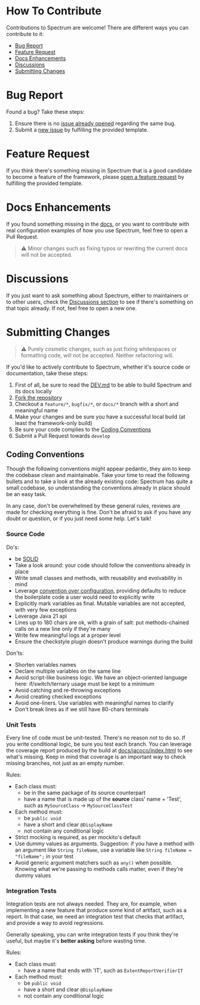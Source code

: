 # How To Contribute

Contributions to Spectrum are welcome! There are different ways you can contribute to it:
* [Bug Report](#bug-report)
* [Feature Request](#feature-request)
* [Docs Enhancements](#docs-enhancements)
* [Discussions](#discussions)
* [Submitting Changes](#submitting-changes)

# Bug Report

Found a bug? Take these steps:
1. Ensure there is no [issue already opened](https://github.com/giulong/spectrum/issues) regarding the same bug.
2. Submit a [new issue](https://github.com/giulong/spectrum/issues/new?assignees=giulong&labels=&projects=&template=bug_report.md&title=%5BBUG%5D+%3CProvide+a+short+title%3E)
   by fulfilling the provided template.

# Feature Request

If you think there's something missing in Spectrum that is a good candidate to become a feature of the framework, please
[open a feature request](https://github.com/giulong/spectrum/issues/new?assignees=giulong&labels=&projects=&template=feature-request.md&title=%5BRFE%5D+%3CProvide+a+short+title%3E)
by fulfilling the provided template.

# Docs Enhancements

If you found something missing in the [docs](https://giulong.github.io/spectrum/#spectrum),
or you want to contribute with real configuration examples of how you use Spectrum, feel free to open a Pull Request.

> ⚠ Minor changes such as fixing typos or rewriting the current docs will not be accepted.

# Discussions

If you just want to ask something about Spectrum, either to maintainers or to other users, check the
[Discussions section](https://github.com/giulong/spectrum/discussions)
to see if there's something on that topic already. If not, feel free to open a new one.

# Submitting Changes

> ⚠ Purely cosmetic changes, such as just fixing whitespaces or formatting code, will not be accepted.
> Neither refactoring will.

If you'd like to actively contribute to Spectrum, whether it's source code or documentation, take these steps:

1. First of all, be sure to read the [DEV.md](DEV.md) to be able to build Spectrum and its docs locally
2. [Fork the repository](https://docs.github.com/en/pull-requests/collaborating-with-pull-requests/working-with-forks/fork-a-repo)
3. Checkout a `feature/*`, `bugfix/*`, or `docs/*` branch with a short and meaningful name
4. Make your changes and be sure you have a successful local build (at least the framework-only build)
5. Be sure your code complies to the [Coding Conventions](#coding-conventions)
6. Submit a Pull Request towards `develop`

## Coding Conventions

Though the following conventions might appear pedantic, they aim to keep the codebase clean and maintainable.
Take your time to read the following bullets and to take a look at the already existing code:
Spectrum has quite a small codebase, so understanding the conventions already in place should be an easy task.

In any case, don't be overwhelmed by these general rules, reviews are made for checking everything is fine.
Don't be afraid to ask if you have any doubt or question, or if you just need some help. Let's talk!

### Source Code

Do's:

* be [SOLID](https://en.wikipedia.org/wiki/SOLID)
* Take a look around: your code should follow the conventions already in place
* Write small classes and methods, with reusability and evolvability in mind
* Leverage [convention over configuration](https://en.wikipedia.org/wiki/Convention_over_configuration), providing defaults to reduce the boilerplate code a user would need to explicitly write
* Explicitly mark variables as final. Mutable variables are not accepted, with very few exceptions
* Leverage Java 21 api
* Lines up to 180 chars are ok, with a grain of salt: put methods-chained calls on a new line only if they're many
* Write few meaningful logs at a proper level
* Ensure the checkstyle plugin doesn't produce warnings during the build

Don'ts:

* Shorten variables names
* Declare multiple variables on the same line
* Avoid script-like business logic. We have an object-oriented language here: if/switch/ternary usage must be kept to a minimum
* Avoid catching and re-throwing exceptions
* Avoid creating checked exceptions
* Avoid one-liners. Use variables with meaningful names to clarify
* Don't break lines as if we still have 80-chars terminals

### Unit Tests

Every line of code must be unit-tested. There's no reason not to do so.
If you write conditional logic, be sure you test each branch.
You can leverage the coverage report produced by the build at [docs/jacoco/index.html](docs/jacoco/index.html)
to see what's missing. Keep in mind that coverage is an important way to check missing branches, not just as an empty number.

Rules:

* Each class must:
  * be in the same package of its source counterpart
  * have a name that is made up of the **source** class' name + 'Test', such as `MySourceClass` &rarr; `MySourceClassTest`
* Each method must:
  * be `public void`
  * have a short and clear `@DisplayName`
  * not contain any conditional logic
* Strict mocking is required, as per mockito's default
* Use dummy values as arguments. Suggestion: if you have a method with an argument like `String fileName`, use a variable like `String fileName = "fileName";` in your test
* Avoid generic argument matchers such as `any()` when possible. Knowing what we're passing to methods calls matter, even if they're dummy values

### Integration Tests

Integration tests are not always needed. They are, for example, when implementing a new feature that produce some kind of artifact, such as a report.
In that case, we need an integration test that checks that artifact, and provide a way to avoid regressions.

Generally speaking, you can write integration tests if you think they're useful, but maybe it's **better asking** before wasting time.

Rules:

* Each class must:
  * have a name that ends with 'IT', such as `ExtentReportVerifierIT`
* Each method must:
  * be `public void`
  * have a short and clear `@DisplayName`
  * not contain any conditional logic